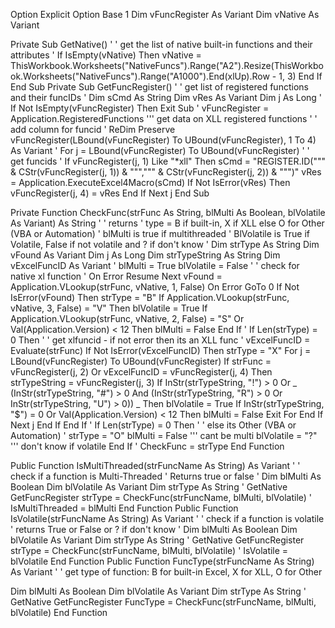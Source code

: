 Option Explicit
Option Base 1
Dim vFuncRegister As Variant
Dim vNative As Variant
 
Private Sub GetNative()
'
' get the list of native built-in functions and their attributes
'
If IsEmpty(vNative) Then
vNative = ThisWorkbook.Worksheets("NativeFuncs").Range("A2").Resize(ThisWorkbook.Worksheets("NativeFuncs").Range("A1000").End(xlUp).Row - 1, 3)
End If
End Sub
Private Sub GetFuncRegister()
'
' get list of registered functions and their funcIDs
'
Dim sCmd As String
Dim vRes As Variant
Dim j As Long
'
If Not IsEmpty(vFuncRegister) Then Exit Sub
'
vFuncRegister = Application.RegisteredFunctions     ''' get data on XLL registered functions
'
' add column for funcid
'
ReDim Preserve vFuncRegister(LBound(vFuncRegister) To UBound(vFuncRegister), 1 To 4) As Variant
'
For j = LBound(vFuncRegister) To UBound(vFuncRegister)
'
' get funcids
'
If vFuncRegister(j, 1) Like "*xll" Then
sCmd = "REGISTER.ID(""" & CStr(vFuncRegister(j, 1)) & """,""" & CStr(vFuncRegister(j, 2)) & """)"
vRes = Application.ExecuteExcel4Macro(sCmd)
If Not IsError(vRes) Then vFuncRegister(j, 4) = vRes
End If
Next j
End Sub

Private Function CheckFunc(strFunc As String, blMulti As Boolean, blVolatile As Variant) As String
'
' returns
' type = B if built-in, X if XLL else O for Other (VBA or Automation)
' blMulti is true if multithreaded
' BlVolatile is True if Volatile, False if not volatile and ? if don't know
'
Dim strType As String
Dim vFound As Variant
Dim j As Long
Dim strTypeString As String
Dim vExcelFuncID As Variant
'
blMulti = True
blVolatile = False
'
' check for native xl function
'
On Error Resume Next
vFound = Application.VLookup(strFunc, vNative, 1, False)
On Error GoTo 0
If Not IsError(vFound) Then
strType = "B"
If Application.VLookup(strFunc, vNative, 3, False) = "V" Then blVolatile = True
If Application.VLookup(strFunc, vNative, 2, False) = "S" Or Val(Application.Version) < 12 Then blMulti = False
End If
'
If Len(strType) = 0 Then
'
' get xlfuncid - if not error then its an XLL func
'
vExcelFuncID = Evaluate(strFunc)
If Not IsError(vExcelFuncID) Then
strType = "X"
For j = LBound(vFuncRegister) To UBound(vFuncRegister)
If strFunc = vFuncRegister(j, 2) Or vExcelFuncID = vFuncRegister(j, 4) Then
strTypeString = vFuncRegister(j, 3)
If InStr(strTypeString, "!") > 0 Or _
(InStr(strTypeString, "#") > 0 And (InStr(strTypeString, "R") > 0 Or InStr(strTypeString, "U") > 0)) _
Then blVolatile = True
If InStr(strTypeString, "$") = 0 Or Val(Application.Version) < 12 Then blMulti = False
Exit For
End If
Next j
End If
End If
'
If Len(strType) = 0 Then
'
' else its Other (VBA or Automation)
'
strType = "O"
blMulti = False     ''' cant be multi
blVolatile = "?"    ''' don't know if volatile
End If
'
CheckFunc = strType
End Function

Public Function IsMultiThreaded(strFuncName As String) As Variant
'
' check if a function is Multi-Threaded
' Returns true or false
'
Dim blMulti As Boolean
Dim blVolatile As Variant
Dim strType As String
'
GetNative
GetFuncRegister
strType = CheckFunc(strFuncName, blMulti, blVolatile)
'
IsMultiThreaded = blMulti
End Function
Public Function IsVolatile(strFuncName As String) As Variant
'
' check if a function is volatile
' returns True or False or ? if don't know
'
Dim blMulti As Boolean
Dim blVolatile As Variant
Dim strType As String
'
GetNative
GetFuncRegister
strType = CheckFunc(strFuncName, blMulti, blVolatile)
'
IsVolatile = blVolatile
End Function
Public Function FuncType(strFuncName As String) As Variant
'
' get type of function: B for built-in Excel, X for XLL, O for Other
 
Dim blMulti As Boolean
Dim blVolatile As Variant
Dim strType As String
'
GetNative
GetFuncRegister
FuncType = CheckFunc(strFuncName, blMulti, blVolatile)
End Function
